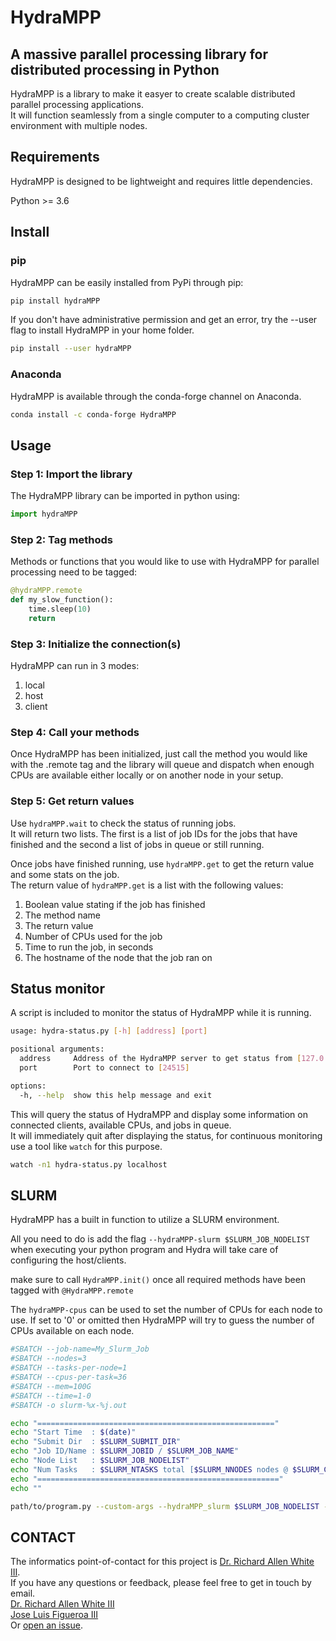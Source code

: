 # HydraMPP

## A massive parallel processing library for distributed processing in Python

HydraMPP is a library to make it easyer to create scalable distributed parallel processing applications.  
It will function seamlessly from a single computer to a computing cluster environment with multiple nodes.

## Requirements

HydraMPP is designed to be lightweight and requires little dependencies.  

Python >= 3.6

## Install

### pip

HydraMPP can be easily installed from PyPi through pip:

```bash
pip install hydraMPP
```

If you don't have administrative permission and get an error, try the --user flag to install HydraMPP in your home folder.

```bash
pip install --user hydraMPP
```

### Anaconda

HydraMPP is available through the conda-forge channel on Anaconda.

```bash
conda install -c conda-forge HydraMPP
```

## Usage

### Step 1: Import the library

The HydraMPP library can be imported in python using:

```python
import hydraMPP
```

### Step 2: Tag methods

Methods or functions that you would like to use with HydraMPP for parallel processing need to be tagged:

```python
@hydraMPP.remote
def my_slow_function():
    time.sleep(10)
    return
```

### Step 3: Initialize the connection(s)

HydraMPP can run in 3 modes:

1. local
2. host
3. client

### Step 4: Call your methods

Once HydraMPP has been initialized, just call the method you would like with the .remote tag and the library will queue and dispatch when enough CPUs are available either locally or on another node in your setup.

### Step 5: Get return values

Use ```hydraMPP.wait``` to check the status of running jobs.  
It will return two lists. The first is a list of job IDs for the jobs that have finished and the second a list of jobs in queue or still running.  
  
Once jobs have finished running, use ```hydraMPP.get``` to get the return value and some stats on the job.  
The return value of ```hydraMPP.get``` is a list with the following values:  
  
1. Boolean value stating if the job has finished
2. The method name
3. The return value
4. Number of CPUs used for the job
5. Time to run the job, in seconds
6. The hostname of the node that the job ran on

## Status monitor

A script is included to monitor the status of HydraMPP while it is running.

```bash
usage: hydra-status.py [-h] [address] [port]

positional arguments:
  address     Address of the HydraMPP server to get status from [127.0.0.1]
  port        Port to connect to [24515]

options:
  -h, --help  show this help message and exit
```

This will query the status of HydraMPP and display some information on connected clients, available CPUs, and jobs in queue.  
It will immediately quit after displaying the status, for continuous monitoring use a tool like ```watch``` for this purpose.

```bash
watch -n1 hydra-status.py localhost
```

## SLURM

HydraMPP has a built in function to utilize a SLURM environment.  
  
All you need to do is add the flag ```--hydraMPP-slurm $SLURM_JOB_NODELIST``` when executing your python program and Hydra will take care of configuring the host/clients.  
  
make sure to call ```HydraMPP.init()``` once all required methods have been tagged with ```@HydraMPP.remote```  
  
The ```hydraMPP-cpus``` can be used to set the number of CPUs for each node to use. If set to '0' or omitted then HydraMPP will try to guess the number of CPUs available on each node.

```bash
#SBATCH --job-name=My_Slurm_Job
#SBATCH --nodes=3
#SBATCH --tasks-per-node=1
#SBATCH --cpus-per-task=36
#SBATCH --mem=100G
#SBATCH --time=1-0
#SBATCH -o slurm-%x-%j.out

echo "====================================================="
echo "Start Time  : $(date)"
echo "Submit Dir  : $SLURM_SUBMIT_DIR"
echo "Job ID/Name : $SLURM_JOBID / $SLURM_JOB_NAME"
echo "Node List   : $SLURM_JOB_NODELIST"
echo "Num Tasks   : $SLURM_NTASKS total [$SLURM_NNODES nodes @ $SLURM_CPUS_ON_NODE CPUs/node]"
echo "======================================================"
echo ""

path/to/program.py --custom-args --hydraMPP_slurm $SLURM_JOB_NODELIST --hydraMPP-cpus $SLURM_CPUS_ON_NODE

```

## CONTACT

The informatics point-of-contact for this project is [Dr. Richard Allen White III](https://github.com/raw-lab).  
If you have any questions or feedback, please feel free to get in touch by email.  
[Dr. Richard Allen White III](mailto:rwhit101@uncc.edu)  
[Jose Luis Figueroa III](mailto:jlfiguer@uncc.edu)  
Or [open an issue](https://github.com/raw-lab/hydrampp/issues).  
